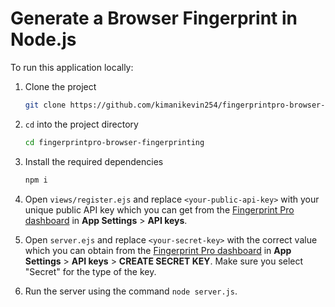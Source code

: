 # Generate a Browser Fingerprint in Node.js

To run this application locally:

1. Clone the project

    ```bash
    git clone https://github.com/kimanikevin254/fingerprintpro-browser-fingerprinting.git
    ```

2. `cd` into the project directory

    ```bash
    cd fingerprintpro-browser-fingerprinting
    ```

3. Install the required dependencies

    ```bash
    npm i
    ```

4. Open `views/register.ejs` and replace `<your-public-api-key>` with your unique public API key which you can get from the [Fingerprint Pro dashboard](https://dashboard.fingerprint.com/) in **App Settings** > **API keys**.

5. Open `server.ejs` and replace `<your-secret-key>` with the correct value which you can obtain from the [Fingerprint Pro dashboard](https://dashboard.fingerprint.com/) in **App Settings** > **API keys** > **CREATE SECRET KEY**. Make sure you select "Secret" for the type of the key.

6. Run the server using the command `node server.js`.
